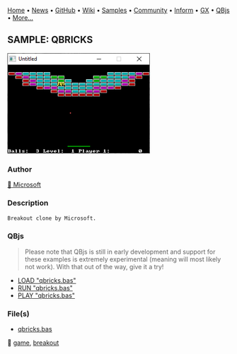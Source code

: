 [Home](https://qb64.com) • [News](../../news.md) • [GitHub](https://github.com/QB64Official/qb64) • [Wiki](https://github.com/QB64Official/qb64/wiki) • [Samples](../../samples.md) • [Community](../../community.md) • [Inform](../../inform.md) • [GX](../../gx.md) • [QBjs](../../qbjs.md) • [More...](../../more.md)

## SAMPLE: QBRICKS

![screenshot.png](img/screenshot.png)

### Author

[🐝 Microsoft](../microsoft.md) 

### Description

```text
Breakout clone by Microsoft.
```

### QBjs

> Please note that QBjs is still in early development and support for these examples is extremely experimental (meaning will most likely not work). With that out of the way, give it a try!

* [LOAD "qbricks.bas"](https://v6p9d9t4.ssl.hwcdn.net/html/5963335/index.html?src=https://qb64.com/samples/qbricks/src/qbricks.bas)
* [RUN "qbricks.bas"](https://v6p9d9t4.ssl.hwcdn.net/html/5963335/index.html?mode=auto&src=https://qb64.com/samples/qbricks/src/qbricks.bas)
* [PLAY "qbricks.bas"](https://v6p9d9t4.ssl.hwcdn.net/html/5963335/index.html?mode=play&src=https://qb64.com/samples/qbricks/src/qbricks.bas)

### File(s)

* [qbricks.bas](src/qbricks.bas)

🔗 [game](../game.md), [breakout](../breakout.md)
